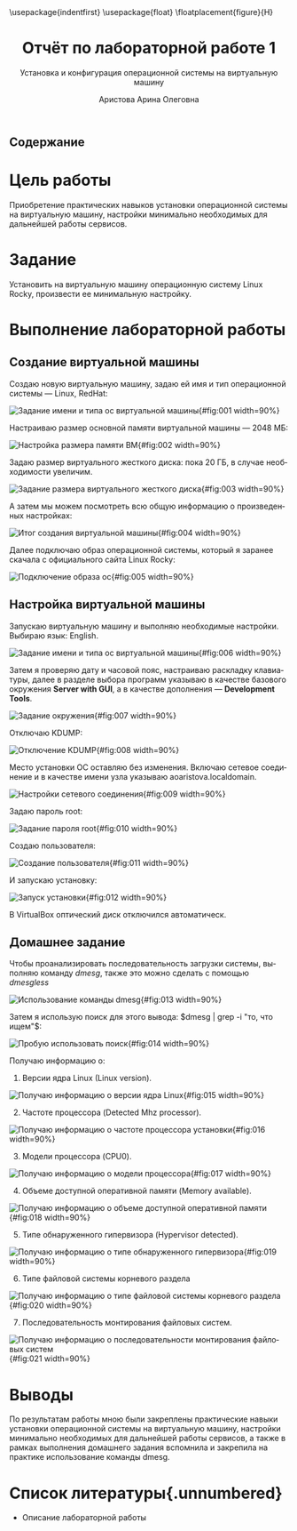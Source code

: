 ﻿---
## Front matter
title: "Отчёт по лабораторной работе 1"
subtitle: "Установка и конфигурация операционной системы на виртуальную машину"
author: "Аристова Арина Олеговна"

## Generic otions
lang: ru-RU
toc-title: "Содержание"

## Bibliography
bibliography: bib/cite.bib
csl: pandoc/csl/gost-r-7-0-5-2008-numeric.csl

## Pdf output format
toc: true # Table of contents
toc-depth: 2
lof: true # List of figures
lot: true # List of tables
fontsize: 12pt
linestretch: 1.5
papersize: a4
documentclass: scrreprt
## I18n polyglossia
polyglossia-lang:
  name: russian
  options:
	- spelling=modern
	- babelshorthands=true
polyglossia-otherlangs:
  name: english
## I18n babel
babel-lang: russian
babel-otherlangs: english
## Fonts
mainfont: PT Serif
romanfont: PT Serif
sansfont: PT Sans
monofont: PT Mono
mainfontoptions: Ligatures=TeX
romanfontoptions: Ligatures=TeX
sansfontoptions: Ligatures=TeX,Scale=MatchLowercase
monofontoptions: Scale=MatchLowercase,Scale=0.9
## Biblatex
biblatex: true
biblio-style: "gost-numeric"
biblatexoptions:
  - parentracker=true
  - backend=biber
  - hyperref=auto
  - language=auto
  - autolang=other*
  - citestyle=gost-numeric
## Pandoc-crossref LaTeX customization
figureTitle: "Рис."
tableTitle: "Таблица"
listingTitle: "Листинг"
lofTitle: "Список иллюстраций"
lotTitle: "Список таблиц"
lolTitle: "Листинги"
## Misc options
indent: true
header-includes:
  - \usepackage{indentfirst}
  - \usepackage{float} # keep figures where there are in the text
  - \floatplacement{figure}{H} # keep figures where there are in the text
---


# Цель работы

Приобретение практических навыков
установки операционной системы на виртуальную машину, настройки минимально необходимых для дальнейшей работы сервисов.

# Задание

Установить на виртуальную машину операционную систему Linux Rocky, произвести ее минимальную настройку. 

# Выполнение лабораторной работы


## Создание виртуальной машины

Создаю новую виртуальную машину, задаю ей имя и тип операционной системы — Linux, RedHat:

![Задание имени и типа ос виртуальной машины](image/1.png){#fig:001 width=90%}

Настраиваю размер основной памяти виртуальной машины — 2048 МБ:

![Настройка размера памяти ВМ](image/2.png){#fig:002 width=90%}

Задаю размер виртуального жесткого диска: пока 20 ГБ, в случае необходимости увеличим.

![Задание размера виртуального жесткого диска](image/3.png){#fig:003 width=90%}

А затем мы можем посмотреть всю общую информацию о произведенных настройках:

![Итог создания виртуальной машины](image/4.png){#fig:004 width=90%}

Далее подключаю образ операционной системы, который я заранее скачала с официального сайта Linux Rocky:

![Подключение образа ос](image/5.png){#fig:005 width=90%}


## Настройка виртуальной машины

Запускаю виртуальную машину и выполняю необходимые настройки. Выбираю язык: English.

![Задание имени и типа ос виртуальной машины](image/6.png){#fig:006 width=90%}

Затем я проверяю дату и часовой пояс, настраиваю раскладку клавиатуры, далее в разделе выбора 
программ указываю в качестве базового окружения **Server with GUI**, а в качестве дополнения — 
**Development Tools**.

![Задание окружения](image/7.png){#fig:007 width=90%}

Отключаю KDUMP:

![Отключение KDUMP](image/8.png){#fig:008 width=90%}

Место установки ОС оставляю без изменения. Включаю сетевое соединение и в качестве имени узла указываю
aoaristova.localdomain.

![Настройки сетевого соединения](image/9.png){#fig:009 width=90%}

Задаю пароль root:

![Задание пароля root](image/10.png){#fig:010 width=90%}

Создаю пользователя:

![Создание пользователя](image/11.png){#fig:011 width=90%}

И запускаю установку: 

![Запуск установки](image/12.png){#fig:012 width=90%}

В VirtualBox оптический диск отключился автоматическ.



## Домашнее задание 

Чтобы проанализировать последовательность загрузки системы, выполняю команду $dmesg$, также это можно сделать с помощью $dmesg less$

![Использование команды dmesg](image/13.png){#fig:013 width=90%}

Затем я использую поиск для этого вывода: $dmesg | grep -i "то, что ищем"$:

![Пробую использовать поиск](image/14.png){#fig:014 width=90%}

Получаю информацию о:

1. Версии ядра Linux (Linux version).

![Получаю информацию о версии ядра Linux](image/15.png){#fig:015 width=90%}

2. Частоте процессора (Detected Mhz processor).

![Получаю информацию о частоте процессора установки](image/16.png){#fig:016 width=90%}

3. Модели процессора (CPU0).

![Получаю информацию о модели процессора](image/17.png){#fig:017 width=90%}

4. Объеме доступной оперативной памяти (Memory available).

![Получаю информацию о объеме доступной оперативной памяти](image/18.png){#fig:018 width=90%}

5. Типе обнаруженного гипервизора (Hypervisor detected).

![Получаю информацию о типе обнаруженного гипервизора](image/19.png){#fig:019 width=90%}

6. Типе файловой системы корневого раздела

![Получаю информацию о типе файловой системы корневого раздела](image/20.png){#fig:020 width=90%}

7. Последовательность монтирования файловых систем.

![Получаю информацию о последовательности монтирования файловых систем](image/21.png){#fig:021 width=90%}


# Выводы
По результатам работы мною были закреплены практические навыки установки операционной системы на 
виртуальную машину, настройки минимально необходимых для дальнейшей работы сервисов, а также в рамках 
выполнения домашнего задания вспомнила и закрепила на практике использование команды dmesg.



# Список литературы{.unnumbered}

- Описание лабораторной работы 

